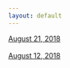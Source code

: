 ```yaml
---
layout: default
---
```


[August 21, 2018](./poems/08212018.html) <br> 
<br>
[August 12, 2018](./poems/08122018.html) 
